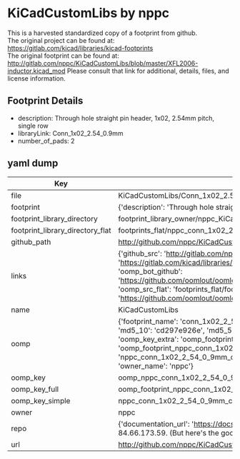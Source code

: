 # KiCadCustomLibs by nppc  
This is a harvested standardized copy of a footprint from github.  
The original project can be found at:  
https://gitlab.com/kicad/libraries/kicad-footprints  
The original footprint can be found at:
http://gitlab.com/nppc/KiCadCustomLibs/blob/master/XFL2006-inductor.kicad_mod
Please consult that link for additional, details, files, and license information.  
## Footprint Details
* description: Through hole straight pin header, 1x02, 2.54mm pitch, single row  
* libraryLink: Conn_1x02_2.54_0.9mm  
* number_of_pads: 2  
## yaml dump  
| Key | Value |  
| --- | --- |  
| file | KiCadCustomLibs/Conn_1x02_2.54_0.9mm.kicad_mod |  
| footprint | {'description': 'Through hole straight pin header, 1x02, 2.54mm pitch, single row', 'libraryLink': 'Conn_1x02_2.54_0.9mm', 'number_of_pads': 2} |  
| footprint_library_directory | footprint_library_owner/nppc_KiCadCustomLibs |  
| footprint_library_directory_flat | footprints_flat/nppc_conn_1x02_2_54_0_9mm_conn_1x02_2_54_0_9mm/working |  
| github_path | http://github.com/nppc/KiCadCustomLibs/blob/master/Conn_1x02_2.54_0.9mm.kicad_mod |  
| links | {'github_src': 'http://gitlab.com/nppc/KiCadCustomLibs/blob/master/XFL2006-inductor.kicad_mod', 'github_src_repo': 'https://gitlab.com/kicad/libraries/kicad-footprints', 'oomp_bot': 'footprints/nppc_conn_1x02_2_54_0_9mm_conn_1x02_2_54_0_9mm/working', 'oomp_bot_github': 'https://github.com/oomlout/oomlout_oomp_footprint_bot/tree/main/footprints/nppc_conn_1x02_2_54_0_9mm_conn_1x02_2_54_0_9mm/working', 'oomp_src_flat': 'footprints_flat/footprints_flat/nppc_conn_1x02_2_54_0_9mm_conn_1x02_2_54_0_9mm/working', 'oomp_src_flat_github': 'https://github.com/oomlout/oomlout_oomp_footprint_src/tree/main/footprints_flat/nppc_conn_1x02_2_54_0_9mm_conn_1x02_2_54_0_9mm/working'} |  
| name | KiCadCustomLibs |  
| oomp | {'footprint_name': 'conn_1x02_2_54_0_9mm', 'library_name': 'conn_1x02_2_54_0_9mm_kicad_mod', 'md5': 'cd297e926e91f8f0408e5e5f841c737f', 'md5_10': 'cd297e926e', 'md5_5': 'cd297', 'md5_6': 'cd297e', 'oomp_key': 'oomp_nppc_conn_1x02_2_54_0_9mm_conn_1x02_2_54_0_9mm', 'oomp_key_extra': 'oomp_footprint_nppc_conn_1x02_2_54_0_9mm_conn_1x02_2_54_0_9mm', 'oomp_key_full': 'oomp_footprint_nppc_conn_1x02_2_54_0_9mm_conn_1x02_2_54_0_9mm_cd297e', 'oomp_key_simple': 'nppc_conn_1x02_2_54_0_9mm_conn_1x02_2_54_0_9mm', 'original_filename': 'KiCadCustomLibs/Conn_1x02_2.54_0.9mm.kicad_mod', 'owner_name': 'nppc'} |  
| oomp_key | oomp_nppc_conn_1x02_2_54_0_9mm_conn_1x02_2_54_0_9mm |  
| oomp_key_full | oomp_footprint_nppc_conn_1x02_2_54_0_9mm_conn_1x02_2_54_0_9mm |  
| oomp_key_simple | nppc_conn_1x02_2_54_0_9mm_conn_1x02_2_54_0_9mm |  
| owner | nppc |  
| repo | {'documentation_url': 'https://docs.github.com/rest/overview/resources-in-the-rest-api#rate-limiting', 'message': "API rate limit exceeded for 84.66.173.59. (But here's the good news: Authenticated requests get a higher rate limit. Check out the documentation for more details.)"} |  
| url | http://github.com/nppc/KiCadCustomLibs |  

